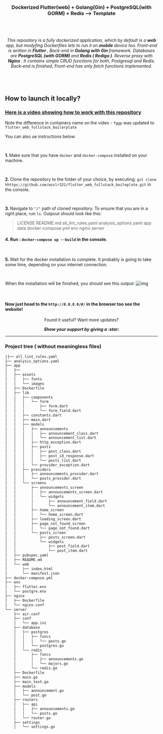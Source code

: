 <h3 align = "center"> Dockerized Flutter(web) + Golang(Gin) + PostgreSQL(with GORM) + Redis --> Template  </h1>

#

<br>
<p align = "center">
  <i>
    This repository is a fully dockerized application, which by default is a <b>web</b> app, but modyfing Dockerfiles lets to run it on <b> mobile </b> device too. 
    Front-end is written in <b> Flutter </b>, Back-end in <b> Golang with Gin </b> framework. Databases are <b> PostgreSQL (with GORM) </b> and <b> Redis ( Redigo )</b>. Reverse proxy with <b> Nginx </b>. It contains simple CRUD functions for both, Postgresql and Redis. Back-end is finished, Front-end has only fetch functions implemented.
  </i>
</p>

#

<br/>

## How to launch it locally?

### <a href ="https://www.youtube.com/watch?v=DzhjvyByvIs&feature=youtu.be&ab_channel=WiktorZaj%C4%85c">  Here is a video showing how to work with this repository </a>

Note the difference in containers name on the video - `fggp` was updated to `flutter_web_fullstack_boilerplate` 

You can also ue instructions below.

<br/>

<b> 1. </b> Make sure that you have `docker` and `docker-compose` installed on your machine.

<br/>

<b> 2. </b> Clone the repository to the folder of your choice, by executing: `git clone hhttps://github.com/wzslr321/flutter_web_fullstack_boileplate.git` in the console.

<br/>

<b> 3. </b> Navigate to  `"/"` path of cloned repository. To ensure that you are in a right place, run `ls`. Outpout should look like this:

> LICENSE  README.md  all_lint_rules.yaml  analysis_options.yaml  app  data  docker-compose.yml  env  nginx  server


#### 4.  Run : <b> `docker-compose up --build` </b> in the console.

<br/> 

<b> 5. </b> Wait for the docker installation to complete. It probably is going to take some time, depending on your internet connection.

<br/> 

When the installation will be finished, you should see this output:
![img](https://user-images.githubusercontent.com/59893892/104651401-e1aac080-56b7-11eb-8c85-a449ee4cb6c0.png)

<br/>

#### Now just head to the `http://0.0.0.0/#/` in the browser too see the website!



<p align="center">
  Found it useful? Want more updates?
</p>

<p align = "center">
  <b> <i> Show your support by giving a :star: </b> </i>
</p>

---

### Project tree ( without meaningless files)
```bash
|├── all_lint_rules.yaml
├── analysis_options.yaml
├── app
│   ├── 
│   ├── assets
│   │   ├── fonts
│   │   └── images
│   ├── Dockerfile
│   ├── lib
│   │   ├── components
│   │   │   └── form
│   │   │       ├── form.dart
│   │   │       └── form_field.dart
│   │   ├── constants.dart
│   │   ├── main.dart
│   │   ├── models
│   │   │   ├── announcements
│   │   │   │   ├── announcement_class.dart
│   │   │   │   └── announcement_list.dart
│   │   │   ├── http_exception.dart
│   │   │   ├── posts
│   │   │   │   ├── post_class.dart
│   │   │   │   ├── post_id_response.dart
│   │   │   │   └── posts_list.dart
│   │   │   └── provider_exception.dart
│   │   ├── providers
│   │   │   ├── announcements_provider.dart
│   │   │   └── posts_provider.dart
│   │   └── screens
│   │       ├── announcements_screen
│   │       │   ├── announcements_screen.dart
│   │       │   └── widgets
│   │       │       ├── announcement_field.dart
│   │       │       └── announcement_item.dart
│   │       ├── home_screen
│   │       │   └── home_screen.dart
│   │       ├── loading_screen.dart
│   │       ├── page_not_found_screen
│   │       │   └── page_not_found.dart
│   │       └── posts_screen
│   │           ├── posts_screen.dart
│   │           └── widgets
│   │               ├── post_field.dart
│   │               └── post_item.dart
│   ├── pubspec.yaml
│   ├── README.md
│   └── web
│       ├── index.html
│       └── manifest.json
├── docker-compose.yml
├── env
│   ├── flutter.env
│   └── postgre.env
├── nginx
│   ├── Dockerfile
│   └── nginx.conf
└── server
    ├── air.conf
    ├── conf
    │   └── app.ini
    ├── database
    │   ├── postgres
    │   │   ├── funcs
    │   │   │   └── posts.go
    │   │   └── postgres.go
    │   └── redis
    │       ├── funcs
    │       │   ├── announcements.go
    │       │   └── majors.go
    │       └── redis.go
    ├── Dockerfile
    ├── main.go
    ├── main_test.go
    ├── models
    │   ├── announcement.go
    │   └── post.go
    ├── routers
    │   ├── api
    │   │   ├── announcements.go
    │   │   └── posts.go
    │   └── router.go
    ├── settings
    │   └── settings.go


```

